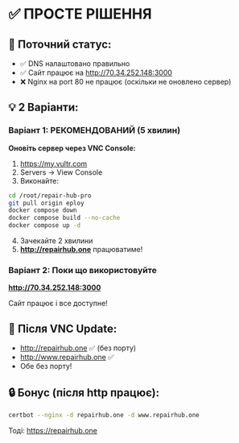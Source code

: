 # ✅ ПРОСТЕ РІШЕННЯ

## 🎯 Поточний статус:
- ✅ DNS налаштовано правильно
- ✅ Сайт працює на http://70.34.252.148:3000
- ❌ Nginx на port 80 не працює (оскільки не оновлено сервер)

## 💡 2 Варіанти:

### Варіант 1: РЕКОМЕНДОВАНИЙ (5 хвилин)

**Оновіть сервер через VNC Console:**

1. https://my.vultr.com
2. Servers → View Console
3. Виконайте:
```bash
cd /root/repair-hub-pro
git pull origin eploy
docker compose down
docker compose build --no-cache  
docker compose up -d
```
4. Зачекайте 2 хвилини
5. **http://repairhub.one** працюватиме!

### Варіант 2: Поки що використовуйте

**http://70.34.252.148:3000**

Сайт працює і все доступне!

## 📍 Після VNC Update:

- http://repairhub.one ✅ (без порту)
- http://www.repairhub.one ✅
- Обе без порту!

## 🔒 Бонус (після http працює):

```bash
certbot --nginx -d repairhub.one -d www.repairhub.one
```

Тоді: https://repairhub.one

